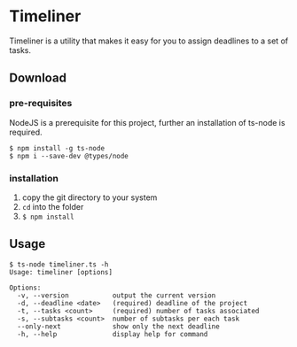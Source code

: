 # Timeliner
Timeliner is a utility that makes it easy for you to assign deadlines to a set of tasks.

## Download
### pre-requisites
NodeJS is a prerequisite for this project, further an installation of ts-node is required.

```
$ npm install -g ts-node
$ npm i --save-dev @types/node
```

### installation
1. copy the git directory to your system
2. `cd` into the folder
3. `$ npm install`

## Usage
```
$ ts-node timeliner.ts -h
Usage: timeliner [options]

Options:
  -v, --version           output the current version
  -d, --deadline <date>   (required) deadline of the project
  -t, --tasks <count>     (required) number of tasks associated
  -s, --subtasks <count>  number of subtasks per each task
  --only-next             show only the next deadline
  -h, --help              display help for command
```